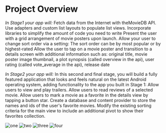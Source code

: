 # Project Overview

*In Stage1 your app will:*
Fetch data from the Internet with theMovieDB API.
Use adapters and custom list layouts to populate list views.
Incorporate libraries to simplify the amount of code you need to write
Present the user with a grid arrangement of movie posters upon launch.
Allow your user to change sort order via a setting: The sort order can be by most popular or by highest-rated
Allow the user to tap on a movie poster and transition to a details screen with additional information such as: original title, movie poster image thumbnail, a plot synopsis (called overview in the api), user rating (called vote_average in the api), release date

*In Stage2 your app will:*
In this second and final stage, you will build a fully featured application that looks and feels natural on the latest Android operating system, adding functionality to the app you built in Stage 1:
Allow users to view and play trailers.
Allow users to read reviews of a selected movie.
Allow users to mark a movie as a favorite in the details view by tapping a button star.
Create a database and content provider to store the names and ids of the user's favorite movies.
Modify the existing sorting criteria for the main view to include an additional pivot to show their favorites collection.

![one](https://user-images.githubusercontent.com/45319166/68981591-90314800-080c-11ea-9bbf-536afc147f7c.png)
![two](https://user-images.githubusercontent.com/45319166/68981465-24e77600-080c-11ea-951d-786352f666eb.PNG)
![three](https://user-images.githubusercontent.com/45319166/68981466-24e77600-080c-11ea-909a-af809e607d2a.PNG)
![four](https://user-images.githubusercontent.com/45319166/68981467-24e77600-080c-11ea-8a44-f80431ea9387.PNG)








